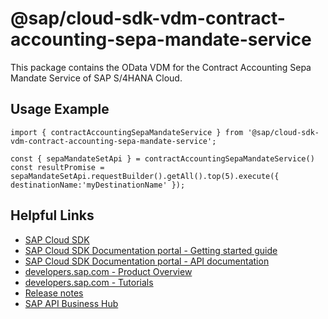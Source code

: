 # @sap/cloud-sdk-vdm-contract-accounting-sepa-mandate-service

This package contains the OData VDM for the Contract Accounting Sepa Mandate Service of SAP S/4HANA Cloud.

## Usage Example
```
import { contractAccountingSepaMandateService } from '@sap/cloud-sdk-vdm-contract-accounting-sepa-mandate-service';

const { sepaMandateSetApi } = contractAccountingSepaMandateService()
const resultPromise = sepaMandateSetApi.requestBuilder().getAll().top(5).execute({ destinationName:'myDestinationName' });

```

## Helpful Links

- [SAP Cloud SDK](https://github.com/SAP/cloud-sdk-js)
- [SAP Cloud SDK Documentation portal - Getting started guide](https://sap.github.io/cloud-sdk/docs/js/getting-started)
- [SAP Cloud SDK Documentation portal - API documentation](https://sap.github.io/cloud-sdk/docs/js/api)
- [developers.sap.com - Product Overview](https://developers.sap.com/topics/cloud-sdk.html)
- [developers.sap.com - Tutorials](https://developers.sap.com/tutorial-navigator.html?tag=software-product:technology-platform/sap-cloud-sdk&tag=tutorial:type/tutorial&tag=programming-tool:javascript)
- [Release notes](https://help.sap.com/doc/2324e9c3b28748a4ae2ad08166d77675/1.0/en-US/js-index.html)
- [SAP API Business Hub](https://api.sap.com/)
